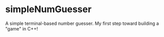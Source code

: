 # simpleNumGuesser
A simple terminal-based number guesser. My first step toward building a "game" in C++!
